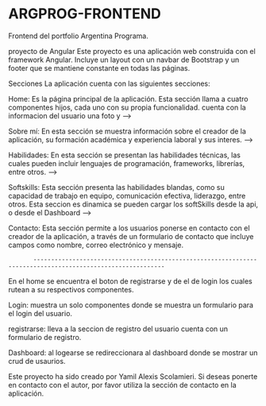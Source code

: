 # ARGPROG-FRONTEND
Frontend del portfolio Argentina Programa.

proyecto de Angular
Este proyecto es una aplicación web construida con el framework Angular. Incluye un layout con un navbar de Bootstrap y un footer que se mantiene constante en todas las páginas.


Secciones
La aplicación cuenta con las siguientes secciones:


Home:
Es la página principal de la aplicación. Esta sección llama a cuatro componentes hijos, cada uno con su propia funcionalidad.
cuenta con la informacion del usuario una foto y
-->

Sobre mí:
En esta sección se muestra información sobre el creador de la aplicación, su formación académica y experiencia laboral y sus interes.
-->

Habilidades:
En esta sección se presentan las habilidades técnicas, las cuales pueden incluir lenguajes de programación, frameworks, librerías, entre otros.
-->

Softskills:
Esta sección presenta las habilidades blandas, como su capacidad de trabajo en equipo, comunicación efectiva, liderazgo, entre otros.
Esta seccion es dinamica se pueden cargar los softSkills desde la api, o desde el Dashboard
-->

Contacto:
Esta sección permite a los usuarios ponerse en contacto con el creador de la aplicación, a través de un formulario de contacto que incluye campos como nombre, correo electrónico y mensaje.

           -----------------------------------------------------------------------------------------------------------
           
En el home se encuentra el boton de registrarse y de el de login los cuales rutean a su respectivos componentes. 

Login:
muestra un solo componentes donde se muestra un formulario para el login del usuario.

registrarse:
lleva a la seccion de registro del usuario cuenta con un formulario de registro.


Dashboard:
al logearse se redireccionara al dashboard donde se mostrar un crud de usaurios.

Este proyecto ha sido creado por Yamil Alexis Scolamieri. Si deseas ponerte en contacto con el autor, por favor utiliza la sección de contacto en la aplicación.
